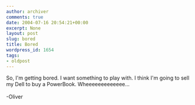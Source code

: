 ```yaml
---
author: archiver
comments: true
date: 2004-07-16 20:54:21+00:00
excerpt: None
layout: post
slug: bored
title: Bored
wordpress_id: 1654
tags:
- oldpost
---
```


So, I'm getting bored.  I want something to play with.  I think I'm going to sell my Dell to buy a PowerBook. Wheeeeeeeeeeeee...<br /><br />-Oliver
